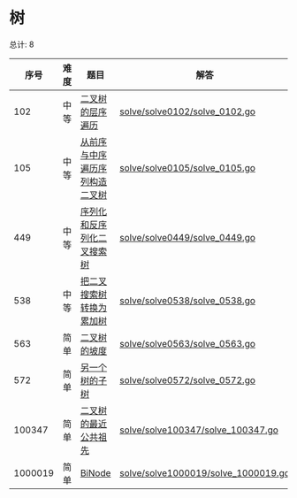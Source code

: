 # 树

<!--- table -->

总计: 8

| 序号    | 难度 | 题目                                                                                                                          | 解答                                                                          |
| ------- | ---- | ----------------------------------------------------------------------------------------------------------------------------- | ----------------------------------------------------------------------------- |
| 102     | 中等 | [二叉树的层序遍历](https://leetcode-cn.com/problems/binary-tree-level-order-traversal/)                                       | [solve/solve0102/solve_0102.go](../solve/solve0102/solve_0102.go)             |
| 105     | 中等 | [从前序与中序遍历序列构造二叉树](https://leetcode-cn.com/problems/construct-binary-tree-from-preorder-and-inorder-traversal/) | [solve/solve0105/solve_0105.go](../solve/solve0105/solve_0105.go)             |
| 449     | 中等 | [序列化和反序列化二叉搜索树](https://leetcode-cn.com/problems/serialize-and-deserialize-bst/)                                 | [solve/solve0449/solve_0449.go](../solve/solve0449/solve_0449.go)             |
| 538     | 中等 | [把二叉搜索树转换为累加树](https://leetcode-cn.com/problems/convert-bst-to-greater-tree)                                      | [solve/solve0538/solve_0538.go](../solve/solve0538/solve_0538.go)             |
| 563     | 简单 | [二叉树的坡度](https://leetcode-cn.com/problems/binary-tree-tilt)                                                             | [solve/solve0563/solve_0563.go](../solve/solve0563/solve_0563.go)             |
| 572     | 简单 | [另一个树的子树](https://leetcode-cn.com/problems/subtree-of-another-tree)                                                    | [solve/solve0572/solve_0572.go](../solve/solve0572/solve_0572.go)             |
| 100347  | 简单 | [二叉树的最近公共祖先](https://leetcode-cn.com/problems/er-cha-shu-de-zui-jin-gong-gong-zu-xian-lcof/)                        | [solve/solve100347/solve_100347.go](../solve/solve100347/solve_100347.go)     |
| 1000019 | 简单 | [BiNode](https://leetcode-cn.com/problems/binode-lcci/)                                                                       | [solve/solve1000019/solve_1000019.go](../solve/solve1000019/solve_1000019.go) |
